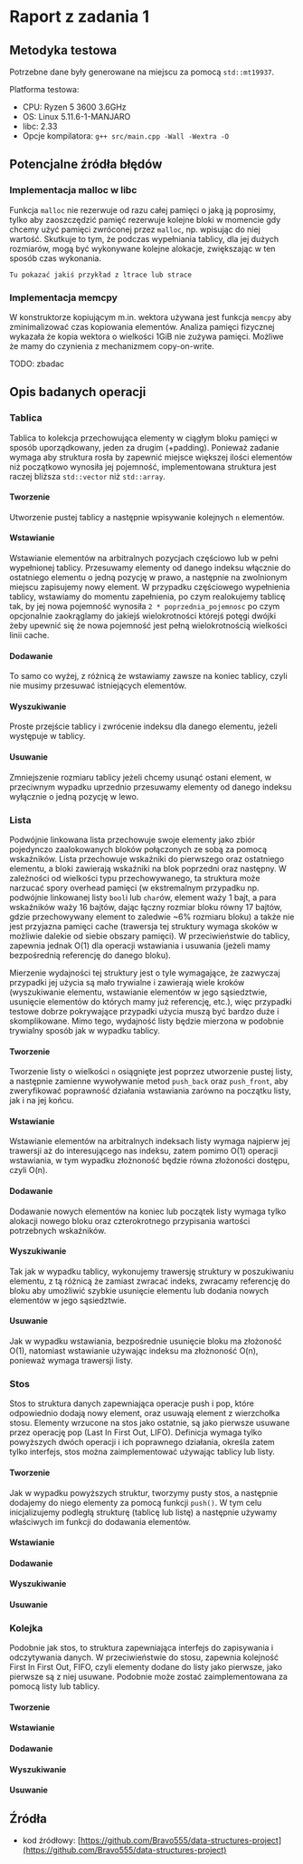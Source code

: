 # Raport z zadania 1

## Metodyka testowa

Potrzebne dane były generowane na miejscu za pomocą `std::mt19937`.

Platforma testowa:

-   CPU: Ryzen 5 3600 3.6GHz
-   OS: Linux 5.11.6-1-MANJARO
-   libc: 2.33
-   Opcje kompilatora: `g++ src/main.cpp -Wall -Wextra -O`

## Potencjalne źródła błędów

### Implementacja malloc w libc

Funkcja `malloc` nie rezerwuje od razu całej pamięci o jaką ją poprosimy, tylko aby zaoszczędzić pamięć rezerwuje
kolejne bloki w momencie gdy chcemy użyć pamięci zwróconej przez `malloc`, np. wpisując do niej wartość. Skutkuje to
tym, że podczas wypełniania tablicy, dla jej dużych rozmiarów, mogą być wykonywane kolejne alokacje, zwiększając w ten
sposób czas wykonania.

```
Tu pokazać jakiś przykład z ltrace lub strace
```

### Implementacja memcpy

W konstruktorze kopiującym m.in. wektora używana jest funkcja `memcpy` aby zminimalizować czas kopiowania elementów.
Analiza pamięci fizycznej wykazała że kopia wektora o wielkości 1GiB nie zużywa pamięci. Możliwe że mamy do czynienia z
mechanizmem copy-on-write.

TODO: zbadac

## Opis badanych operacji

### Tablica

Tablica to kolekcja przechowująca elementy w ciągłym bloku pamięci w sposób uporządkowany, jeden za drugim (+padding).
Ponieważ zadanie wymaga aby struktura rosła by zapewnić miejsce większej ilości elementów niż początkowo wynosiła jej
pojemność, implementowana struktura jest raczej bliższa `std::vector` niż `std::array`.

#### Tworzenie

Utworzenie pustej tablicy a następnie wpisywanie kolejnych `n` elementów.

#### Wstawianie

Wstawianie elementów na arbitralnych pozycjach częściowo lub w pełni wypełnionej tablicy. Przesuwamy elementy od danego
indeksu włącznie do ostatniego elementu o jedną pozycję w prawo, a następnie na zwolnionym miejscu zapisujemy nowy
element. W przypadku częściowego wypełnienia tablicy, wstawiamy do momentu zapełnienia, po czym realokujemy tablicę tak,
by jej nowa pojemność wynosiła `2 * poprzednia_pojemnosc` po czym opcjonalnie zaokrąglamy do jakiejś wielokrotności
którejś potęgi dwójki żeby upewnić się że nowa pojemność jest pełną wielokrotnością wielkości linii cache.

#### Dodawanie

To samo co wyżej, z różnicą że wstawiamy zawsze na koniec tablicy, czyli nie musimy przesuwać istniejących elementów.

#### Wyszukiwanie

Proste przejście tablicy i zwrócenie indeksu dla danego elementu, jeżeli występuje w tablicy.

#### Usuwanie

Zmniejszenie rozmiaru tablicy jeżeli chcemy usunąć ostani element, w przeciwnym wypadku uprzednio przesuwamy elementy od
danego indeksu wyłącznie o jedną pozycję w lewo.

### Lista

Podwójnie linkowana lista przechowuje swoje elementy jako zbiór pojedynczo zaalokowanych bloków połączonych ze sobą za
pomocą wskaźników. Lista przechowuje wskaźniki do pierwszego oraz ostatniego elementu, a bloki zawierają wskaźniki na
blok poprzedni oraz następny. W zależności od wielkości typu przechowywanego, ta struktura może narzucać spory overhead
pamięci (w ekstremalnym przypadku np. podwójnie linkowanej listy `bool`i lub `char`ów, element waży 1 bajt, a para
wskaźników waży 16 bajtów, dając łączny rozmiar bloku równy 17 bajtów, gdzie przechowywany element to zaledwie ~6%
rozmiaru bloku) a także nie jest przyjazna pamięci cache (trawersja tej struktury wymaga skoków w możliwie dalekie od
siebie obszary pamięci). W przeciwieństwie do tablicy, zapewnia jednak O(1) dla operacji wstawiania i usuwania (jeżeli
mamy bezpośrednią referencję do danego bloku).

Mierzenie wydajności tej struktury jest o tyle wymagające, że zazwyczaj przypadki jej użycia są mało trywialne i
zawierają wiele kroków (wyszukiwanie elementu, wstawianie elementów w jego sąsiedztwie, usunięcie elementów do których
mamy już referencję, etc.), więc przypadki testowe dobrze pokrywające przypadki użycia muszą być bardzo duże i
skomplikowane. Mimo tego, wydajność listy będzie mierzona w podobnie trywialny sposób jak w wypadku tablicy.

#### Tworzenie

Tworzenie listy o wielkości `n` osiągnięte jest poprzez utworzenie pustej listy, a następnie zamienne wywoływanie metod
`push_back` oraz `push_front`, aby zweryfikować poprawność działania wstawiania zarówno na początku listy, jak i na jej
końcu.

#### Wstawianie

Wstawianie elementów na arbitralnych indeksach listy wymaga najpierw jej trawersji aż do interesującego nas indeksu,
zatem pomimo O(1) operacji wstawiania, w tym wypadku złożnoność będzie równa złożoności dostępu, czyli O(n).

#### Dodawanie

Dodawanie nowych elementów na koniec lub początek listy wymaga tylko alokacji nowego bloku oraz czterokrotnego
przypisania wartości potrzebnych wskaźników.

#### Wyszukiwanie

Tak jak w wypadku tablicy, wykonujemy trawersję struktury w poszukiwaniu elementu, z tą różnicą że zamiast zwracać
indeks, zwracamy referencję do bloku aby umożliwić szybkie usunięcie elementu lub dodania nowych elementów w jego
sąsiedztwie.

#### Usuwanie

Jak w wypadku wstawiania, bezpośrednie usunięcie bloku ma złożoność O(1), natomiast wstawianie używając indeksu ma
złożnoność O(n), ponieważ wymaga trawersji listy.

### Stos

Stos to struktura danych zapewniająca operacje push i pop, które odpowiednio dodają nowy element, oraz usuwają element z
wierzchołka stosu. Elementy wrzucone na stos jako ostatnie, są jako pierwsze usuwane przez operację pop (Last In First
Out, LIFO). Definicja wymaga tylko powyższych dwóch operacji i ich poprawnego działania, określa zatem tylko interfejs,
stos można zaimplementować używając tablicy lub listy.

#### Tworzenie

Jak w wypadku powyższych struktur, tworzymy pusty stos, a następnie dodajemy do niego elementy za pomocą funkcji
`push()`. W tym celu inicjalizujemy podległą strukturę (tablicę lub listę) a następnie używamy właściwych im funkcji do
dodawania elementów.

#### Wstawianie

#### Dodawanie

#### Wyszukiwanie

#### Usuwanie

### Kolejka

Podobnie jak stos, to struktura zapewniająca interfejs do zapisywania i odczytywania danych. W przeciwieństwie do stosu,
zapewnia kolejność First In First Out, FIFO, czyli elementy dodane do listy jako pierwsze, jako pierwsze są z niej
usuwane. Podobnie może zostać zaimplementowana za pomocą listy lub tablicy.

#### Tworzenie

#### Wstawianie

#### Dodawanie

#### Wyszukiwanie

#### Usuwanie

## Źródła

-   kod źródłowy:
    [https://github.com/Bravo555/data-structures-project](https://github.com/Bravo555/data-structures-project)
